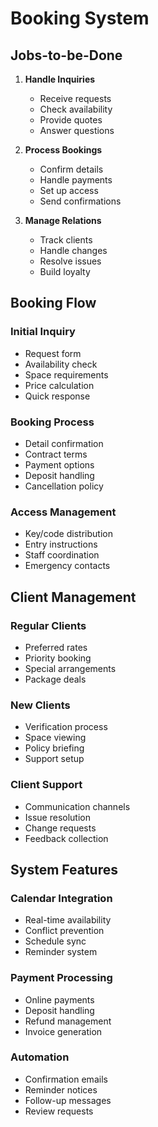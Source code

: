 # Booking System

## Jobs-to-be-Done

1. **Handle Inquiries**
   - Receive requests
   - Check availability
   - Provide quotes
   - Answer questions

2. **Process Bookings**
   - Confirm details
   - Handle payments
   - Set up access
   - Send confirmations

3. **Manage Relations**
   - Track clients
   - Handle changes
   - Resolve issues
   - Build loyalty

## Booking Flow

### Initial Inquiry
- Request form
- Availability check
- Space requirements
- Price calculation
- Quick response

### Booking Process
- Detail confirmation
- Contract terms
- Payment options
- Deposit handling
- Cancellation policy

### Access Management
- Key/code distribution
- Entry instructions
- Staff coordination
- Emergency contacts

## Client Management

### Regular Clients
- Preferred rates
- Priority booking
- Special arrangements
- Package deals

### New Clients
- Verification process
- Space viewing
- Policy briefing
- Support setup

### Client Support
- Communication channels
- Issue resolution
- Change requests
- Feedback collection

## System Features

### Calendar Integration
- Real-time availability
- Conflict prevention
- Schedule sync
- Reminder system

### Payment Processing
- Online payments
- Deposit handling
- Refund management
- Invoice generation

### Automation
- Confirmation emails
- Reminder notices
- Follow-up messages
- Review requests 